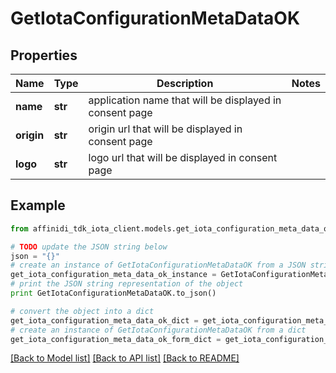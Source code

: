 # GetIotaConfigurationMetaDataOK

## Properties

| Name       | Type    | Description                                             | Notes |
| ---------- | ------- | ------------------------------------------------------- | ----- |
| **name**   | **str** | application name that will be displayed in consent page |
| **origin** | **str** | origin url that will be displayed in consent page       |
| **logo**   | **str** | logo url that will be displayed in consent page         |

## Example

```python
from affinidi_tdk_iota_client.models.get_iota_configuration_meta_data_ok import GetIotaConfigurationMetaDataOK

# TODO update the JSON string below
json = "{}"
# create an instance of GetIotaConfigurationMetaDataOK from a JSON string
get_iota_configuration_meta_data_ok_instance = GetIotaConfigurationMetaDataOK.from_json(json)
# print the JSON string representation of the object
print GetIotaConfigurationMetaDataOK.to_json()

# convert the object into a dict
get_iota_configuration_meta_data_ok_dict = get_iota_configuration_meta_data_ok_instance.to_dict()
# create an instance of GetIotaConfigurationMetaDataOK from a dict
get_iota_configuration_meta_data_ok_form_dict = get_iota_configuration_meta_data_ok.from_dict(get_iota_configuration_meta_data_ok_dict)
```

[[Back to Model list]](../README.md#documentation-for-models) [[Back to API list]](../README.md#documentation-for-api-endpoints) [[Back to README]](../README.md)
